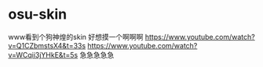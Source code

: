 # osu-skin
www看到个狗神煌的skin
好想摸一个啊啊啊
https://www.youtube.com/watch?v=Q1CZbmstsX4&t=33s
https://www.youtube.com/watch?v=WCqii3jYHkE&t=5s
急急急急急
